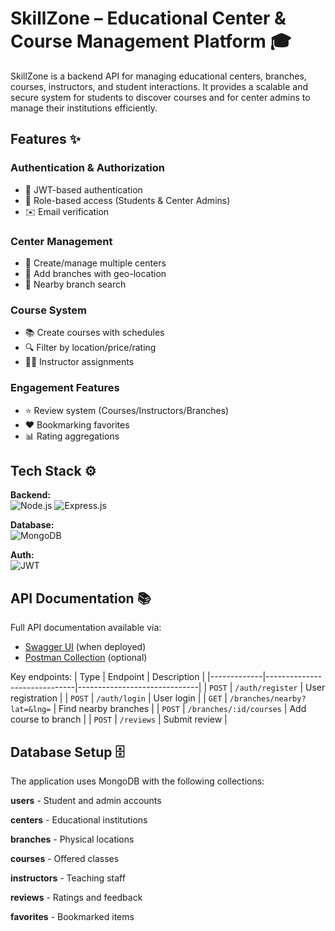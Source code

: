 # SkillZone – Educational Center & Course Management Platform 🎓

SkillZone is a backend API for managing educational centers, branches, courses, instructors, and student interactions. It provides a scalable and secure system for students to discover courses and for center admins to manage their institutions efficiently.

## Features ✨

### Authentication & Authorization
- 🔐 JWT-based authentication
- 👥 Role-based access (Students & Center Admins)
- ✉️ Email verification

### Center Management
- 🏢 Create/manage multiple centers
- 🏬 Add branches with geo-location
- 📍 Nearby branch search

### Course System
- 📚 Create courses with schedules
- 🔍 Filter by location/price/rating
- 👨‍🏫 Instructor assignments

### Engagement Features
- ⭐ Review system (Courses/Instructors/Branches)
- ❤️ Bookmarking favorites
- 📊 Rating aggregations

## Tech Stack ⚙️

**Backend:**  
![Node.js](https://img.shields.io/badge/Node.js-43853D?style=flat&logo=node.js&logoColor=white)
![Express.js](https://img.shields.io/badge/Express.js-404D59?style=flat)

**Database:**  
![MongoDB](https://img.shields.io/badge/MongoDB-4EA94B?style=flat&logo=mongodb&logoColor=white)

**Auth:**  
![JWT](https://img.shields.io/badge/JWT-000000?style=flat&logo=JSON%20web%20tokens)

## API Documentation 📚

Full API documentation available via:
- [Swagger UI](http://your-api-url/docs) (when deployed)
- [Postman Collection](link-to-postman) (optional)

Key endpoints:
| Type        | Endpoint                     | Description                  |
|-------------|------------------------------|------------------------------|
| `POST`      | `/auth/register`             | User registration            |
| `POST`      | `/auth/login`                | User login                   |
| `GET`       | `/branches/nearby?lat=&lng=` | Find nearby branches         |
| `POST`      | `/branches/:id/courses`      | Add course to branch         |
| `POST`      | `/reviews`                   | Submit review                |

## Database Setup 🗄️
The application uses MongoDB with the following collections:

**users** - Student and admin accounts

**centers** - Educational institutions

**branches** - Physical locations

**courses** - Offered classes

**instructors** - Teaching staff

**reviews** - Ratings and feedback

**favorites** - Bookmarked items
